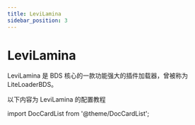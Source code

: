 ```yaml
---
title: LeviLamina
sidebar_position: 3
---
```


# LeviLamina

LeviLamina 是 BDS 核心的一款功能强大的插件加载器，曾被称为 LiteLoaderBDS。

以下内容为 LeviLamina 的配置教程

import DocCardList from '@theme/DocCardList';

<DocCardList />
